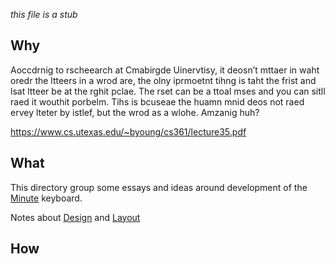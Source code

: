 
_this file is a stub_

## Why

Aoccdrnig to rscheearch at Cmabirgde Uinervtisy, it
deosn’t mttaer in waht oredr the ltteers in a wrod are,
the olny iprmoetnt tihng is taht the frist and lsat ltteer
be at the rghit pclae. The rset can be a ttoal mses and
you can sitll raed it wouthit porbelm. Tihs is bcuseae the
huamn mnid deos not raed ervey lteter by istlef, but the
wrod as a wlohe. Amzanig huh?

<https://www.cs.utexas.edu/~byoung/cs361/lecture35.pdf>

## What 

This directory group some essays and ideas around development of 
the [Minute](https://github.com/agsb/minute/blob/main/docs/Minute.md) keyboard.

Notes about [Design](https://github.com/agsb/minute/blob/main/docs/2review/Design.md) and [Layout](https://github.com/agsb/minute/blob/main/docs/2review/Layouts.md)

## How




